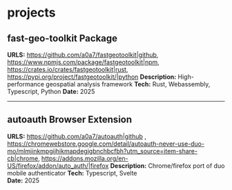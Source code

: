 # projects

## fast-geo-toolkit Package
**URLS:** 
    https://github.com/a0a7/fastgeotoolkit|github,
    https://www.npmjs.com/package/fastgeotoolkit|npm, 
    https://crates.io/crates/fastgeotoolkit|rust, 
    https://pypi.org/project/fastgeotoolkit/|python
**Description:** High-performance geospatial analysis framework
**Tech:** Rust, Webassembly, Typescript, Python
**Date:** 2025

---

## autoauth Browser Extension
**URLS:** 
    https://github.com/a0a7/autoauth|github ,
    https://chromewebstore.google.com/detail/autoauth-never-use-duo-mo/mlmjinkmpgijhikmapdegjgbnchbcfbh?utm_source=item-share-cb|chrome, 
    https://addons.mozilla.org/en-US/firefox/addon/auto_auth/|firefox
**Description:** Chrome/firefox port of duo mobile authenticator
**Tech:** Typescript, Svelte  
**Date:** 2025
